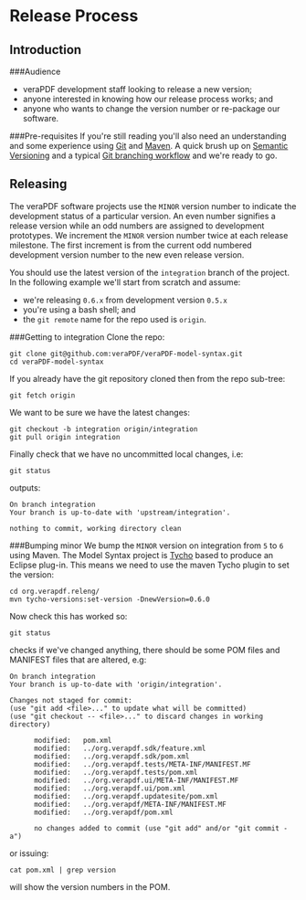 Release Process
===============
Introduction
------------
###Audience
 - veraPDF development staff looking to release a new version;
 - anyone interested in knowing how our release process works; and
 - anyone who wants to change the version number or re-package our software.

###Pre-requisites
If you're still reading you'll also need an understanding and some experience using [Git](https://git-scm.com) and [Maven](https://maven.apache.org/). A quick brush up on [Semantic Versioning](http://semver.org/) and a typical [Git branching workflow](http://nvie.com/posts/a-successful-git-branching-model/) and we're ready to go.

Releasing
---------
The veraPDF software projects use the `MINOR` version number to indicate the development status of a particular version. An even number signifies a release version while an odd numbers are assigned to development prototypes. We increment the `MINOR` version number twice at each release milestone. The first increment is from the current odd numbered development version number to the new even release version.

You should use the latest version of the `integration` branch of the project. In the following example we'll start from scratch and assume:
 - we're releasing `0.6.x` from development version `0.5.x`
 - you're using a bash shell; and
 - the `git remote` name for the repo used is `origin`.

###Getting to integration
Clone the repo:

    git clone git@github.com:veraPDF/veraPDF-model-syntax.git
    cd veraPDF-model-syntax

If you already have the git repository cloned then from the repo sub-tree:

    git fetch origin

We want to be sure we have the latest changes:

    git checkout -b integration origin/integration
    git pull origin integration

Finally check that we have no uncommitted local changes, i.e:

    git status

outputs:

    On branch integration
    Your branch is up-to-date with 'upstream/integration'.

    nothing to commit, working directory clean

###Bumping minor
We bump the `MINOR` version on integration from `5` to `6` using Maven. The Model Syntax project is [Tycho](https://eclipse.org/tycho/) based to produce an Eclipse plug-in. This means we need to use the maven Tycho plugin to set the version:

    cd org.verapdf.releng/
    mvn tycho-versions:set-version -DnewVersion=0.6.0

Now check this has worked so:

    git status

checks if we've changed anything, there should be some POM files and MANIFEST files that are altered, e.g:

    On branch integration
    Your branch is up-to-date with 'origin/integration'.

    Changes not staged for commit:
    (use "git add <file>..." to update what will be committed)
    (use "git checkout -- <file>..." to discard changes in working directory)

          modified:   pom.xml
          modified:   ../org.verapdf.sdk/feature.xml
          modified:   ../org.verapdf.sdk/pom.xml
          modified:   ../org.verapdf.tests/META-INF/MANIFEST.MF
          modified:   ../org.verapdf.tests/pom.xml
          modified:   ../org.verapdf.ui/META-INF/MANIFEST.MF
          modified:   ../org.verapdf.ui/pom.xml
          modified:   ../org.verapdf.updatesite/pom.xml
          modified:   ../org.verapdf/META-INF/MANIFEST.MF
          modified:   ../org.verapdf/pom.xml

          no changes added to commit (use "git add" and/or "git commit -a")

or issuing:

    cat pom.xml | grep version

will show the version numbers in the POM.
